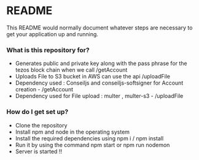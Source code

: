 # README #
 
This README would normally document whatever steps are necessary to get your application up and running.
 
### What is this repository for? ###
 
* Generates public and private key along with the pass phrase for the tezos block chain when we call /getAccount  
* Uploads File to S3 bucket in AWS can use the api /uploadFile
* Dependency used : Conseiljs and conseiljs-softsigner for Account creation  - /getAccount 
* Dependency used for File upload :  multer , multer-s3 - /uploadFile
 
### How do I get set up? ###
 
* Clone the repository
* Install npm and node in the operating system
* Install the required dependencies using npm i / npm install
* Run it by using the command npm start or npm run nodemon
* Server is started !!
